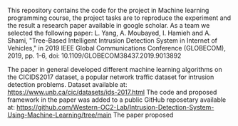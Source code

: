 This repository contains the code for the project in Machine learning programming course, the project tasks are to reproduce the experiment and the result a research paper available in google scholar. As a team we selected the following paper:
L. Yang, A. Moubayed, I. Hamieh and A. Shami, "Tree-Based Intelligent Intrusion Detection System in Internet of Vehicles," in 2019 IEEE Global Communications Conference (GLOBECOM), 2019, pp. 1-6, doi: 10.1109/GLOBECOM38437.2019.9013892

The paper in general developed different machine learning algorithms on the CICIDS2017 dataset, a popular network traffic dataset for intrusion detection problems.
Dataset available at: https://www.unb.ca/cic/datasets/ids-2017.html
The code and proposed framework in the paper was added to a public GitHub reposetary available at: https://github.com/Western-OC2-Lab/Intrusion-Detection-System-Using-Machine-Learning/tree/main
The paper proposed 
